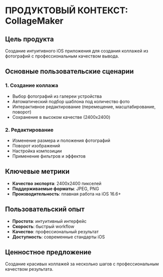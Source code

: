 # ПРОДУКТОВЫЙ КОНТЕКСТ: CollageMaker

## Цель продукта
Создание интуитивного iOS приложения для создания коллажей из фотографий с профессиональным качеством вывода.

## Основные пользовательские сценарии

### 1. Создание коллажа
- Выбор фотографий из галереи устройства
- Автоматический подбор шаблона под количество фото
- Интерактивное редактирование (перемещение, масштабирование, поворот)
- Сохранение в высоком качестве (2400x2400)

### 2. Редактирование
- Изменение размера и положения фотографий
- Поворот изображений
- Настройка композиции
- Применение фильтров и эффектов

## Ключевые метрики
- **Качество экспорта**: 2400x2400 пикселей
- **Поддерживаемые форматы**: JPEG, PNG
- **Производительность**: плавная работа на iOS 16.6+

## Пользовательский опыт
- **Простота**: интуитивный интерфейс
- **Скорость**: быстрый workflow
- **Качество**: профессиональный результат
- **Доступность**: современные стандарты iOS

## Ценностное предложение
Создание красивых коллажей за несколько шагов с профессиональным качеством результата.
